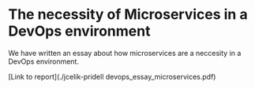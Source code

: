 # The necessity of Microservices in a DevOps environment

We have written an essay about how microservices are a neccesity in a DevOps environment.

[Link to report](./jcelik-pridell devops_essay_microservices.pdf)
